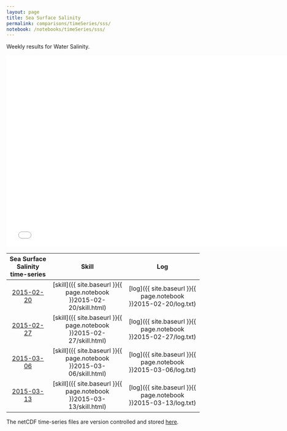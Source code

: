 ```yaml
---
layout: page
title: Sea Surface Salinity
permalink: comparisons/timeSeries/sss/
notebook: /notebooks/timeSeries/sss/
---
```


Weekly results for Water Salinity.

<iframe width="750" height="500" frameBorder="0" src="{{ site.baseurl }}{{ page.notebook }}2015-03-13/mapa.html" name="iframe"> <p>Your browser does not support iframes.</p> </iframe>


| Sea Surface Salinity time-series                                                                   | Skill                                                                | Log                                                            |
|:--------------------------------------------------------------------------------------------------:|:--------------------------------------------------------------------:|:--------------------------------------------------------------:|
| <a href="{{ site.baseurl }}{{ page.notebook }}2015-02-20/mapa.html" target="iframe">2015-02-20</a> | [skill]({{ site.baseurl }}{{ page.notebook }}2015-02-20/skill.html)  | [log]({{ site.baseurl }}{{ page.notebook }}2015-02-20/log.txt) |
| <a href="{{ site.baseurl }}{{ page.notebook }}2015-02-27/mapa.html" target="iframe">2015-02-27</a> | [skill]({{ site.baseurl }}{{ page.notebook }}2015-02-27/skill.html)  | [log]({{ site.baseurl }}{{ page.notebook }}2015-02-27/log.txt) |
| <a href="{{ site.baseurl }}{{ page.notebook }}2015-03-06/mapa.html" target="iframe">2015-03-06</a> | [skill]({{ site.baseurl }}{{ page.notebook }}2015-03-06/skill.html)  | [log]({{ site.baseurl }}{{ page.notebook }}2015-03-06/log.txt) |
| <a href="{{ site.baseurl }}{{ page.notebook }}2015-03-13/mapa.html" target="iframe">2015-03-13</a> | [skill]({{ site.baseurl }}{{ page.notebook }}2015-03-13/skill.html)  | [log]({{ site.baseurl }}{{ page.notebook }}2015-03-13/log.txt) |

The netCDF time-series files are version controlled and stored [here](https://github.com/ocefpaf/secoora/tree/gh-pages/notebooks/timeSeries/sss).
